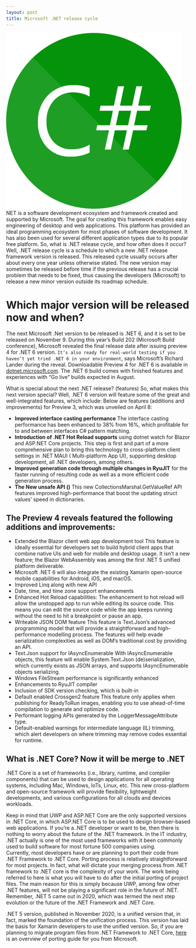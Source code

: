 ```yaml
---
layout: post
title: Microsoft .NET release cycle
---
```

<div class="row">
    <div class="col-sm-2">
        <img src="/images/csharp-logo.png" alt="Microsoft .NET"/>
    </div>
    <div class="col-sm-10">
        NET is a software development ecosystem and framework created and supported by Microsoft. The goal for creating this framework enables easy engineering of desktop and web applications. This platform has provided an ideal programming ecosystem for most phases of software development. It has also been used for several different application types due to its popular free platform.
So, what is .NET release cycle, and how often does it occur? Well, .NET release cycle is a schedule to which a new .NET release framework version is released. This released cycle usually occurs after about every one year unless otherwise stated. The new version may sometimes be released before time if the previous release has a crucial problem that needs to be fixed, thus causing the developers (Microsoft) to release a new minor version outside its roadmap schedule. 
    </div>
</div>

# Which major version will be released now and when?

The next Microsoft .Net version to be released is .NET 6, and it is set to be released on November 9. During this year’s
Build 202 (Microsoft Build conference), Microsoft revealed the final release date after issuing preview 4 for .NET 6
version. `It’s also ready for real-world testing if you haven’t yet tried .NET 6 in your environment`, says Microsoft’s
Richard Lander during the reveal.
Downloadable Preview 4 for .NET 6 is available in [dotnet.microsoft.com](https://dotnet.microsoft.com/). The .NET 6
build comes with finished features and experiences with “Go live” builds expected in August.

What is special about the next .NET release? (features)
So, what makes this next version special? Well, .NET 6 version will feature some of the great and well-integrated
features, which include:
Below are features (additions and improvements) for Preview 3, which was unveiled on April 8:

* **Improved interface casting performance** The interface casting performance has been enhanced to 38% from 16%, which
  profitable for to and between interfaces C# pattern matching.
* **Introduction of .NET Hot Reload supports** using dotnet watch for Blazor and ASP.NET Core projects. This step is
  first and part of a more comprehensive plan to bring this technology to cross-platform client settings in .NET MAUI (
  Multi-platform App UI), supporting desktop development, all .NET developers, among others.
* **Improved generation code through multiple changes in RyuJIT** for the faster running of resulting code as well as a
  more efficient code generation process.
* **The New unsafe API ()** This new CollectionsMarshal.GetValueRef API features improved high-performance that boost
  the updating struct values’ speed in dictionaries.

## The Preview 4 reveals featured the following additions and improvements:

* Extended the Blazor client web app development tool
  This feature is ideally essential for developers set to build hybrid client apps that combine native UIs and web for
  mobile and desktop usage. It isn’t a new feature; the Blazor WebAssembly was among the first .NET 5 unified platform
  deliverable.
* Microsoft .NET 6 will also integrate the existing Xamarin open-source mobile capabilities for Android, iOS, and macOS.
* Improved Linq along with new API
* Date, time, and time zone support enhancements
* Enhanced Hot Reload capabilities:
  The enhancement to hot reload will allow the unstopped app to run while editing its source code. This means you can
  edit the source code while the app keeps running without the need to hit a breakpoint or pause an app.
* Writeable JSON DOM feature
  This feature is Text.Json’s advanced programming model that will provide a straightforward and high-performance
  modelling process. The features will help evade serialization complexities as well as DOM’s traditional cost by
  providing an API.
* Text.Json support for IAsyncEnumerable
  With IAsyncEnumerable<T> objects, this feature will enable System.Text.Json (de)serialization, which currently exists
  as JSON arrays, and supports IAsyncEnumerable<T> objects serializing.
* Windows FileStream performance is significantly enhanced
* Enhancements to RyuJIT compiler
* Inclusion of SDK version checking, which is built-in
* Default enabled Crossgen2 feature
  This feature only applies when publishing for ReadyToRun images, enabling you to use ahead-of-time compilation to
  generate and optimize code.
* Performant logging APIs generated by the LoggerMessageAttribute type.
* Default-enabled warnings for intermediate language (IL) trimming, which alert developers on where trimming may remove
  codes essential for runtime.

## What is .NET Core? Now it will be merge to .NET

.NET Core is a set of frameworks (i.e., library, runtime, and compiler components) that can be used to design
applications for all operating systems, including Mac, Windows, IoTs, Linux, etc. This new cross-platform and
open-source framework will provide flexibility, lightweight developments, and various configurations for all clouds and
devices workloads.

Keep in mind that UWP and ASP.NET Core are the only supported versions in .NET Core, in which ASP.NET Core is to be used
to design browser-based web applications.
If you’re a .NET developer or want to be, then there is nothing to worry about the future of the .NET framework. In the
IT industry, .NET actually is one of the most used frameworks with it been commonly used to build software for most
fortune 500 companies using.    
Currently, most developers have or are planning to port their code from .NET Framework to .NET Core. Porting process is
relatively straightforward for most projects. In fact, what will dictate your merging process from .NET framework to
.NET core is the complexity of your work. The work being referred to here is what you will have to do after the initial
porting of project files. The main reason for this is simply because UWP, among few other .NET features, will not be
playing a significant role in the future of .NET. Remember, .NET 5 came out in 2020, which was termed the next step
evolution or the future of the .NET Framework and .NET Core.

.NET 5 version, published in November 2020, is a unified version that, in fact, marked the foundation of the unification
process. This version has laid the basis for Xamarin developers to use the unified version.
So, if you are planning to migrate program files from .NET Framework to .NET
Core, [here](https://docs.microsoft.com/en-us/dotnet/core/porting/) is an overview of porting guide for you from
Microsoft. 






